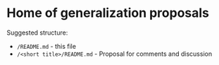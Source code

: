 # Home of generalization proposals

Suggested structure:

- `/README.md` - this file
- `/<short title>/README.md` - Proposal for comments and discussion
